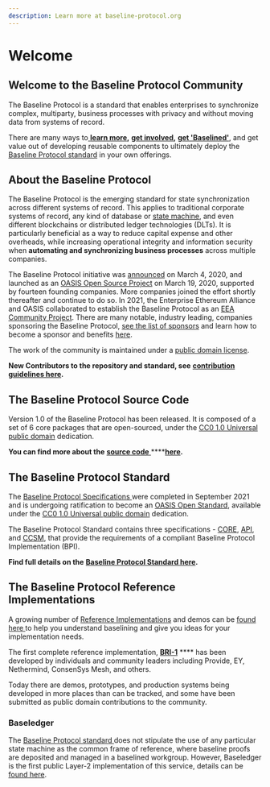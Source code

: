 ```yaml
---
description: Learn more at baseline-protocol.org
---
```


# Welcome

## Welcome to the Baseline Protocol Community

The Baseline Protocol is a standard that enables enterprises to synchronize complex, multiparty, business processes with privacy and without moving data from systems of record.

There are many ways to[ **learn more**](https://www.baseline-protocol.org)**,** [**get involved**](https://www.baseline-protocol.org/get-involved/)**,** [**get 'Baselined'**](https://www.baseline-protocol.org/get-baselined/), and get value out of developing reusable components to ultimately deploy the [Baseline Protocol standard](./#the-baseline-protocol-standard) in your own offerings.

## About the Baseline Protocol

The Baseline Protocol is the emerging standard for state synchronization across different systems of record. This applies to traditional corporate systems of record, any kind of database or [state machine](https://www.techopedia.com/definition/16447/state-machine), and even different blockchains or distributed ledger technologies (DLTs). It is particularly beneficial as a way to reduce capital expense and other overheads, while increasing operational integrity and information security when **automating and synchronizing business processes** across multiple companies.

The Baseline Protocol initiative was [announced](https://consensys.net/blog/press-release/ey-and-consensys-announce-formation-of-baseline-protocol-initiative-to-make-ethereum-mainnet-safe-and-effective-for-enterprises/) on March 4, 2020, and launched as an [OASIS Open Source Project](https://oasis-open-projects.org) on March 19, 2020, supported by fourteen founding companies. More companies joined the effort shortly thereafter and continue to do so. In 2021, the Enterprise Ethereum Alliance and OASIS collaborated to establish the Baseline Protocol as an [EEA Community Project](https://entethalliance.org/eeacommunityprojects/#:\~:text=The%20EEA%20Community%20Projects%2C%20formerly,API%20documentation%20under%20its%20stewardship.). There are many notable, industry leading, companies sponsoring the Baseline Protocol, [see the list of sponsors](https://www.baseline-protocol.org/become-a-sponsor/) and learn how to become a sponsor and benefits [here](https://www.baseline-protocol.org/become-a-sponsor/).

The work of the community is maintained under a [public domain license](https://github.com/eea-oasis/baseline/blob/main/LICENSE).

**New Contributors to the repository and standard, see** [**contribution guidelines here**](community/contributors.md#code-of-conduct)**.**

## The Baseline Protocol Source Code

Version 1.0 of the Baseline Protocol has been released. It is composed of a set of 6 core packages that are open-sourced, under the [CC0 1.0 Universal public domain](https://github.com/eea-oasis/baseline/blob/main/LICENSE) dedication.

**You can find more about the** [**source code** ](broken-reference/)\*\*\*\*[**here**](baseline-protocol-code/packages/)**.**

## The Baseline Protocol Standard

The [Baseline Protocol Specifications ](https://github.com/eea-oasis/baseline-standard)were completed in September 2021 and is undergoing ratification to become an [OASIS Open Standard](https://www.oasis-open.org/standards/), available under the [CC0 1.0 Universal public domain](https://github.com/eea-oasis/baseline/blob/main/LICENSE) dedication.

The Baseline Protocol Standard contains three specifications - [CORE](https://github.com/eea-oasis/baseline-standard/tree/main/core), [API](https://github.com/eea-oasis/baseline-standard/tree/main/api), and [CCSM](https://github.com/eea-oasis/baseline-standard/tree/main/ccsm), that provide the requirements of a compliant Baseline Protocol Implementation (BPI).

**Find full details on the** [**Baseline Protocol Standard here**](broken-reference/)**.**

## The Baseline Protocol Reference Implementations

A growing number of [Reference Implementations](bri/overview-of-reference-implementations.md) and demos can be [found here ](https://github.com/ethereum-oasis/baseline/tree/master/examples)to help you understand baselining and give you ideas for your implementation needs.

The first complete reference implementation, [**BRI-1**](bri/bri-1/) \*\*\*\* has been developed by individuals and community leaders including Provide, EY, Nethermind, ConsenSys Mesh, and others.

Today there are demos, prototypes, and production systems being developed in more places than can be tracked, and some have been submitted as public domain contributions to the community.

### Baseledger

The [Baseline Protocol standard ](broken-reference/)does not stipulate the use of any particular state machine as the common frame of reference, where baseline proofs are deposited and managed in a baselined workgroup. However, Baseledger is the first public Layer-2 implementation of this service, details can be [found here](https://baseledger.net).
